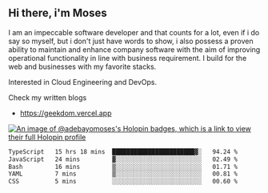## Hi there, i'm Moses

I am an impeccable software developer and that counts for a lot, even if i do say so myself, but i don't just have words to show, i also possess a proven ability to maintain and enhance company software with the aim of improving operational functionality in line with business requirement. I build for the web and businesses with my favorite stacks.

Interested in Cloud Engineering and DevOps.

Check my written blogs
- https://geekdom.vercel.app

[![An image of @adebayomoses's Holopin badges, which is a link to view their full Holopin profile](https://holopin.me/adebayomoses)](https://holopin.io/@adebayomoses)

<!--START_SECTION:waka-->

```txt
TypeScript   15 hrs 18 mins  ███████████████████████▓░   94.24 %
JavaScript   24 mins         ▓░░░░░░░░░░░░░░░░░░░░░░░░   02.49 %
Bash         16 mins         ▒░░░░░░░░░░░░░░░░░░░░░░░░   01.71 %
YAML         7 mins          ▒░░░░░░░░░░░░░░░░░░░░░░░░   00.81 %
CSS          5 mins          ░░░░░░░░░░░░░░░░░░░░░░░░░   00.60 %
```

<!--END_SECTION:waka-->
